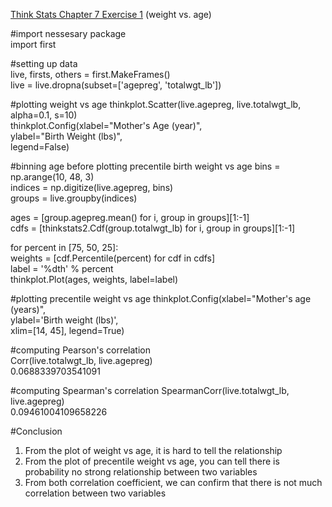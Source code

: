 [Think Stats Chapter 7 Exercise 1](http://greenteapress.com/thinkstats2/html/thinkstats2008.html#toc70) (weight vs. age)

#import nessesary package  
import first

#setting up data  
live, firsts, others = first.MakeFrames()  
live = live.dropna(subset=['agepreg', 'totalwgt_lb'])  

#plotting weight vs age
thinkplot.Scatter(live.agepreg, live.totalwgt_lb, alpha=0.1, s=10)  
thinkplot.Config(xlabel="Mother's Age (year)",  
                 ylabel="Birth Weight (lbs)",  
                 legend=False)  

#binning age before plotting precentile birth weight vs age
bins = np.arange(10, 48, 3)  
indices = np.digitize(live.agepreg, bins)  
groups = live.groupby(indices)  

ages = [group.agepreg.mean() for i, group in groups][1:-1]  
cdfs = [thinkstats2.Cdf(group.totalwgt_lb) for i, group in groups][1:-1]  

for percent in [75, 50, 25]:  
    weights = [cdf.Percentile(percent) for cdf in cdfs]  
    label = '%dth' % percent  
    thinkplot.Plot(ages, weights, label=label)  

#plotting precentile weight vs age
thinkplot.Config(xlabel="Mother's age (years)",  
                ylabel='Birth weight (lbs)',  
                xlim=[14, 45], legend=True)  

#computing Pearson's correlation  
Corr(live.totalwgt_lb, live.agepreg)  
0.0688339703541091  

#computing Spearman's correlation
SpearmanCorr(live.totalwgt_lb, live.agepreg)  
0.09461004109658226  

#Conclusion  
1. From the plot of weight vs age, it is hard to tell the relationship  
2. From the plot of precentile weight vs age, you can tell there is probability no strong relationship between two variables  
3. From both correlation coefficient, we can confirm that there is not much correlation between two variables  